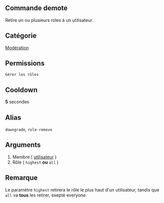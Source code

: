 ## Commande demote
Retire un ou plusieurs roles à un utilisateur. 

## Catégorie
[Modération](../categories/REMPLIR.md)

## Permissions
`Gérer les rôles`

## Cooldown
**5** secondes

## Alias
`downgrade`, `role-remove`

## Arguments
1. Membre ( [utilisateur](../others/user.md) )
2. Rôle ( `highest` **ou** `all` )

## Remarque
Le paramètre `highest` retirera le rôle le plus haut d'un utilisateur, tandis que `all` va **tous** les retirer, exepté everyone.